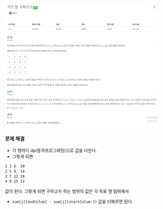 ![img.png](../_image/구간합구하기.png)
### 문제 해결
- 각 행마다 dp(동적프로그래밍)으로 값을 더한다.
- 그렇게 되면
```dtd
1 3 6  10
2 5 9  14
3 7 12 18
4 9 15 22
```
값이 된다. 그렇게 되면 구하고자 하는 범위의 값은 각 목표 행 범위에서 
- `sum[j][endColum] - sum[j][startColum-1]`
값을 더해주면 된다.